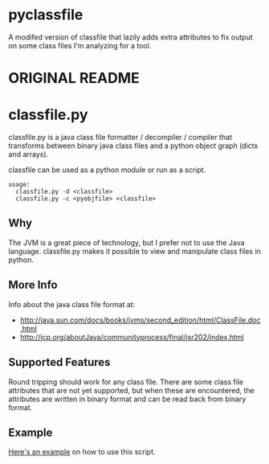 pyclassfile
============
A modifed version of classfile that lazily adds extra attributes to fix output on some class files I'm analyzing for a tool.

ORIGINAL README
============

classfile.py
============

classfile.py is a java class file formatter / decompiler / compiler 
that transforms between binary java class files and a python object
graph (dicts and arrays).

classfile can be used as a python module or run as a script.

    usage:
      classfile.py -d <classfile>
      classfile.py -c <pyobjfile> <classfile>


Why
---
The JVM is a great piece of technology, but I prefer not to use the Java
language.  classfile.py makes it possible to view and manipulate class
files in python.

More Info
---------
Info about the java class file format at:

* http://java.sun.com/docs/books/jvms/second_edition/html/ClassFile.doc.html
* http://jcp.org/aboutJava/communityprocess/final/jsr202/index.html

Supported Features
------------------
Round tripping should work for any class file.
There are some class file attributes that are not yet supported, but
when these are encountered, the attributes are written in binary format
and can be read back from binary format.

Example
-------
[Here's an example](https://github.com/AloXado320/pyclassfile/blob/master/README.md) on how to use this script.
